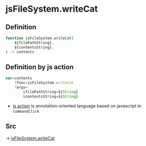 # jsFileSystem.writeCat

## Definition

```js.js
function jsFileSystem.writeCat(
	${filePathString},
	${contentsString},
) -> contents
```


## Definition by js action

```js.js
var=contents
	?func=jsFileSystem.writeCat
	?args=
		&filePathString=${String}
		&contentsString=${String}
```

- [js action](#) is annotation-oriented language based on javascript in `CommandClick`



## Src

-> [jsFileSystem.writeCat](https://github.com/puutaro/CommandClick/blob/master/app/src/main/java/com/puutaro/commandclick/fragment_lib/terminal_fragment/js_interface/file/JsFileSystem.kt#L68)


